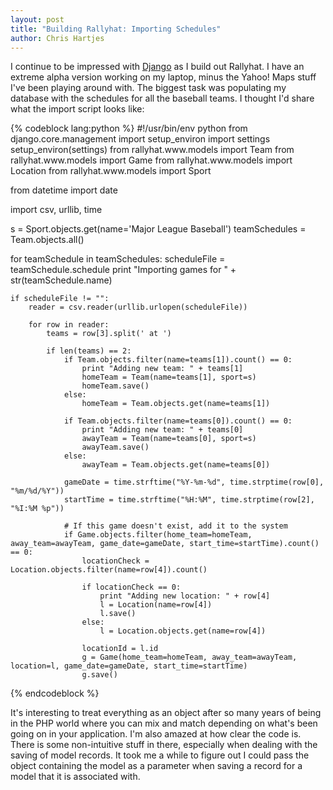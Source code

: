 ```yaml
--- 
layout: post
title: "Building Rallyhat: Importing Schedules"
author: Chris Hartjes
---
```

<p>I continue to be impressed with <a href="http://www.djangoproject.com">Django</a> as I build out Rallyhat.  I have an extreme alpha version working on my laptop, minus the Yahoo! Maps stuff I've been playing around with.  The biggest task was populating my database with the schedules for all the baseball teams.  I thought I'd share what the import script looks like:
</p>
<p>
{% codeblock lang:python %}
#!/usr/bin/env python
from django.core.management import setup_environ
import settings
setup_environ(settings)
from rallyhat.www.models import Team
from rallyhat.www.models import Game
from rallyhat.www.models import Location
from rallyhat.www.models import Sport

from datetime import date

import csv, urllib, time

s = Sport.objects.get(name='Major League Baseball')
teamSchedules = Team.objects.all()

for teamSchedule in teamSchedules:
    scheduleFile = teamSchedule.schedule
    print "Importing games for " + str(teamSchedule.name)

    if scheduleFile != "":
        reader = csv.reader(urllib.urlopen(scheduleFile))

        for row in reader:
            teams = row[3].split(' at ')

            if len(teams) == 2:
                if Team.objects.filter(name=teams[1]).count() == 0:
                    print "Adding new team: " + teams[1]
                    homeTeam = Team(name=teams[1], sport=s)
                    homeTeam.save()
                else:
                    homeTeam = Team.objects.get(name=teams[1])

                if Team.objects.filter(name=teams[0]).count() == 0:
                    print "Adding new team: " + teams[0]
                    awayTeam = Team(name=teams[0], sport=s)
                    awayTeam.save()
                else:
                    awayTeam = Team.objects.get(name=teams[0])

                gameDate = time.strftime("%Y-%m-%d", time.strptime(row[0], "%m/%d/%Y"))
                startTime = time.strftime("%H:%M", time.strptime(row[2], "%I:%M %p"))

                # If this game doesn't exist, add it to the system
                if Game.objects.filter(home_team=homeTeam, away_team=awayTeam, game_date=gameDate, start_time=startTime).count() == 0:
                    locationCheck = Location.objects.filter(name=row[4]).count()

                    if locationCheck == 0:
                        print "Adding new location: " + row[4]
                        l = Location(name=row[4])
                        l.save()
                    else:
                        l = Location.objects.get(name=row[4])

                    locationId = l.id
                    g = Game(home_team=homeTeam, away_team=awayTeam, location=l, game_date=gameDate, start_time=startTime)
                    g.save()
{% endcodeblock %}
</p>
<p>
It's interesting to treat everything as an object after so many years of being in the PHP world where you can mix and match depending on what's been going on in your application.  I'm also amazed at how clear the code is.  There is some non-intuitive stuff in there, especially when dealing with the saving of model records.  It took me a while to figure out I could pass the object containing the model  as a parameter when saving a record for a model that it is associated with.
</p>
